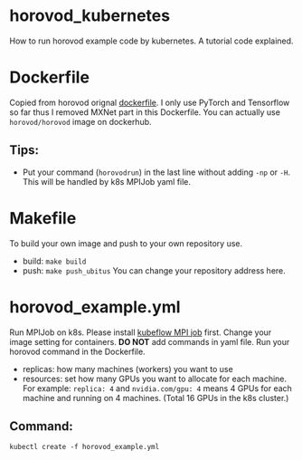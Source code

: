 # horovod_kubernetes
How to run horovod example code by kubernetes. A tutorial code explained.

# Dockerfile
Copied from horovod orignal [dockerfile](https://github.com/horovod/horovod/blob/master/Dockerfile). I only use PyTorch and Tensorflow so far thus I removed MXNet part in this Dockerfile. You can actually use `horovod/horovod` image on dockerhub.
## Tips:
* Put your command (`horovodrun`) in the last line without adding `-np` or `-H`. This will be handled by k8s MPIJob yaml file.

# Makefile
To build your own image and push to your own repository use.
* build: `make build`
* push: `make push_ubitus` You can change your repository address here.

# horovod_example.yml
Run MPIJob on k8s. Please install [kubeflow MPI job](https://github.com/kubeflow/kubeflow/tree/master/kubeflow/mpi-job) first. Change your image setting for containers. **DO NOT** add commands in yaml file. Run your horovod command in the Dockerfile. 
* replicas: how many machines (workers) you want to use
* resources: set how many GPUs you want to allocate for each machine.
For example: `replica: 4` and `nvidia.com/gpu: 4` means 4 GPUs for each machine and running on 4 machines. (Total 16 GPUs in the k8s cluster.)
## Command:
`kubectl create -f horovod_example.yml`
